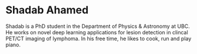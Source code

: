 # Shadab Ahamed 

Shadab is a PhD student in the Department of Physics & Astronomy at UBC. He works on novel deep learning applications for lesion detection in clincal PET/CT imaging of lymphoma. In his free time, he likes to cook, run and play piano.    